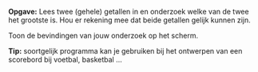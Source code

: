 **Opgave:**
Lees twee (gehele) getallen in en onderzoek welke van de twee het grootste is. Hou er rekening mee dat beide getallen gelijk kunnen zijn.

Toon de bevindingen van jouw onderzoek op het scherm. 

**Tip:** 
soortgelijk programma kan je gebruiken bij het ontwerpen van een scorebord bij voetbal, basketbal ... 